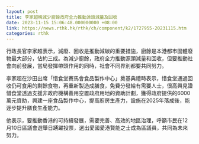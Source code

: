 ```yaml
---
layout: post
title: 李家超稱減少廚餘政府全力推動源頭減量及回收
date: 2023-11-15 15:06:48.000000000 +08:00
link: https://news.rthk.hk/rthk/ch/component/k2/1727955-20231115.htm
categories: rthk
---
```


行政長官李家超表示，減廢、回收是推動減碳的重要措施，廚餘是本港都市固體廢物最大部分，佔約三成。為減少廚餘，政府全力推動源頭減量和回收，但要推動社會向前發展，當局發揮帶頭作用的同時，社會不同界別都要共同努力。

李家超在沙田出席「惜食堂賽馬會食品製作中心」奠基典禮時表示，惜食堂通過回收仍可食用的剩餘食物，再重新製造成膳食，免費分發給有需要人士，很高興見證惜食堂透過支援非政府機構善用空置政府用地的資助計劃，獲得政府提供的6000萬元資助，興建一座食品製作中心，提高廚房生產力，設施在2025年落成後，能逐步提升膳食生產能力。

他表示，要推動香港的可持續發展，需要完善、高效的地區治理，呼籲市民在12月10日區議會選舉日踴躍投票，選出愛國愛港賢能之士成為區議員，共同為未來努力。
